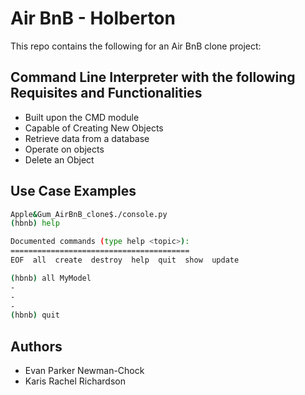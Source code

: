 # Air BnB - Holberton
This repo contains the following for an Air BnB clone project:

## Command Line Interpreter with the following Requisites and Functionalities
* Built upon the CMD module
* Capable of Creating New Objects
* Retrieve data from a database
* Operate on objects
* Delete an Object

## Use Case Examples
```bash
Apple&Gum_AirBnB_clone$./console.py
(hbnb) help

Documented commands (type help <topic>):
========================================
EOF  all  create  destroy  help  quit  show  update

(hbnb) all MyModel
-
-
-
(hbnb) quit
```

## Authors
* Evan Parker Newman-Chock
* Karis Rachel Richardson





